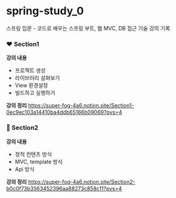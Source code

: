 # spring-study_0
스프링 입문 - 코드로 배우는 스프링 부트, 웹 MVC, DB 접근 기술 강의 기록

### ❤️ Section1
**강의 내용**
- 프로젝트 생성
- 라이브러리 살펴보기
-  View 환경설정
- 빌드하고 실행하기

**강의 정리**
https://super-fog-4a6.notion.site/Section1-0ec9ec103a14410ba4ddb65166b09069?pvs=4

### 🧡 Section2
**강의 내용**
- 정적 컨텐츠 방식
- MVC, template 방식
- Api 방식

**강의 정리**
https://super-fog-4a6.notion.site/Section2-b0c0f73b3563452396aa88273c858c11?pvs=4
